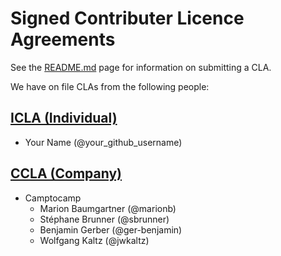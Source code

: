 # Signed Contributer Licence Agreements

See the [README.md](README.md) page for information on submitting a CLA.

We have on file CLAs from the following people:

## [ICLA (Individual)](icla.txt)

 * Your Name (@your_github_username)

## [CCLA (Company)](ccla.txt)

 * Camptocamp
   * Marion Baumgartner (@marionb)
   * Stéphane Brunner (@sbrunner)
   * Benjamin Gerber (@ger-benjamin)
   * Wolfgang Kaltz (@jwkaltz)
